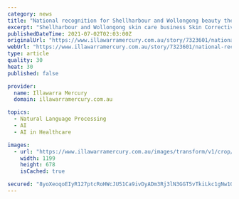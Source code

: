 ```yaml
---
category: news
title: "National recognition for Shellharbour and Wollongong beauty therapy business Skin Correctives"
excerpt: "Shellharbour and Wollongong skin care business Skin Correctives is celebrating the lockdown as a finalist in two categories of the Australian Beauty Industry Awards . Owner director Karen Meiring de Gonzalez said her 11 year old business with salons in the two local government areas presently in lockdown is a national finalist for Salon Team of the Year and Business Director/Owner of the Year."
publishedDateTime: 2021-07-02T02:03:00Z
originalUrl: "https://www.illawarramercury.com.au/story/7323601/national-recognition-for-shellharbour-and-wollongong-skin-care-business/"
webUrl: "https://www.illawarramercury.com.au/story/7323601/national-recognition-for-shellharbour-and-wollongong-skin-care-business/"
type: article
quality: 30
heat: 30
published: false

provider:
  name: Illawarra Mercury
  domain: illawarramercury.com.au

topics:
  - Natural Language Processing
  - AI
  - AI in Healthcare

images:
  - url: "https://www.illawarramercury.com.au/images/transform/v1/crop/frm/tSTP9QYGHQpn75NApSSxni/f4de4f70-a399-4e6e-bc2a-16cc7ff0671f.jpg/r0_851_1801_1869_w1200_h678_fmax.jpg"
    width: 1199
    height: 678
    isCached: true

secured: "8yoXeoqoEIyR127ptcRoHWcJU51Ca9ivDyADm3Rj3lN3GGT5vTkiLkc1gNw1GyinL6y7EDzXF7jY420I2UWUoVJ+5wl003TM+oVLGkgmI1vwRdhOQmdJXJaxzje8PF+wKZJMB63MNmrwimrPOvUpD3duhWB5+ADsdJVhe3V4+5ROWEREEMdzcx/CfmDCAnQe2VkaEPT3nDiwIdjPk0Ur4GnJRxlVaZj+Pb2yQHAi5YTnhifzb3sD3HTKszlF/+WvoD1OGzQ+o5R5O5sUHHrBm+uW3kvJUaQV/ZA7ocjYUurNCuTY8+bPfr+SMVChVeERsKfxhRn5sNg7ffM3jFt0sKgTF2GoFYsFM1t25gmLe1k=;VqbFs9bce876o8RFpUDHNg=="
---
```


